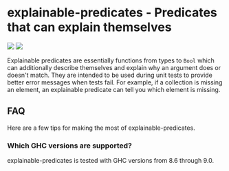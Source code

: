 # explainable-predicates - Predicates that can explain themselves

![](https://travis-ci.com/cdsmith/explainable-predicates.svg?branch=main)
![](https://img.shields.io/hackage/v/explainable-predicates)

Explainable predicates are essentially functions from types to `Bool` which can
additionally describe themselves and explain why an argument does or doesn't
match.  They are intended to be used during unit tests to provide better error
messages when tests fail.  For example, if a collection is missing an element,
an explainable predicate can tell you which element is missing.

## FAQ

Here are a few tips for making the most of explainable-predicates.

### Which GHC versions are supported?

explainable-predicates is tested with GHC versions from 8.6 through 9.0.

